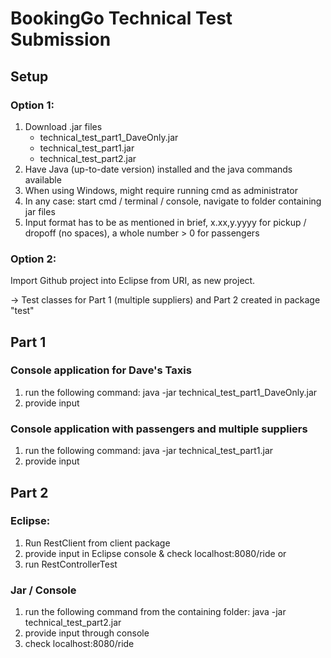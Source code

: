 # BookingGo Technical Test Submission

## Setup

### Option 1:
1) Download .jar files 
      - technical_test_part1_DaveOnly.jar
      - technical_test_part1.jar
      - technical_test_part2.jar
2) Have Java (up-to-date version) installed and the java commands available
3) When using Windows, might require running cmd as administrator
4) In any case: start cmd / terminal / console, navigate to folder containing jar files
5) Input format has to be as mentioned in brief, x.xx,y.yyyy for pickup / dropoff (no spaces), a whole number > 0 for passengers

### Option 2:
Import Github project into Eclipse from URI, as new project.

-> Test classes for Part 1 (multiple suppliers) and Part 2 created in package "test"

## Part 1

### Console application for Dave's Taxis
1) run the following command: java -jar technical_test_part1_DaveOnly.jar
2) provide input

### Console application with passengers and multiple suppliers
1) run the following command: java -jar technical_test_part1.jar
2) provide input



## Part 2

### Eclipse:
1) Run RestClient from client package
2) provide input in Eclipse console & check localhost:8080/ride
or
2) run RestControllerTest

### Jar / Console
1) run the following command from the containing folder: java -jar technical_test_part2.jar
2) provide input through console
3) check localhost:8080/ride
 
